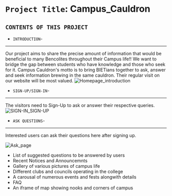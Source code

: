 # `Project Title`: Campus_Cauldron

`CONTENTS OF THIS PROJECT`
---------------------

 * `INTRODUCTION`-
 ------------
Our project aims to share the precise amount of information that would be beneficial to many Bencolites throughout their Campus life!!
We want to bridge the gap between students who have knowledge and those who seek for it.
Campus Cauldron's motto is to bring BIETians together to ask, answer and seek information brewing in the same cauldron. Their regular visit on our website will be most valued.
  ![Homepage_introduction](/Snapshots/Introshot.png "Introduction")

 * `SIGN-UP/SIGN-IN`-
 ------------
The visitors need to Sign-Up to ask or answer their respective queries. 
 ![SIGN-IN_SIGN-UP](/Snapshots/Sign-up_shot.png "Sign-up to ask")


 * `ASK QUESTIONS`-
 ------------
Interested users can ask their questions here after signing up.

 ![Ask_page](/Snapshots/Askshot.png "Ask your questions")


 * List of suggested questions to be answered by users
 * Recent Notices and Announcemnts
 * Gallery of various pictures of campus life
 * Different clubs and councils operating in the college
 * A carousal of numerous events and fests alongwith details
 * FAQ
 * An iframe of map showing nooks and corners of campus
 
